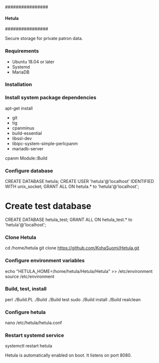 ################
#### Hetula ####
################

Secure storage for private patron data.

### Requirements ###

- Ubuntu 18.04 or later
- Systemd
- MariaDB

### Installation ###

### Install system package dependencies ###

apt-get install
  - git
  - tig
  - cpanminus
  - build-essential
  - libssl-dev
  - libipc-system-simple-perlcpanm
  - mariadb-server

cpanm Module::Build

### Configure database ###

CREATE DATABASE hetula;
CREATE USER 'hetula'@'localhost' IDENTIFIED WITH unix_socket;
GRANT ALL ON hetula.* to 'hetula'@'localhost';

# Create test database

CREATE DATABASE hetula_test;
GRANT ALL ON hetula_test.* to 'hetula'@'localhost';

### Clone Hetula

cd /home/hetula
git clone https://github.com/KohaSuomi/Hetula.git

### Configure environment variables

echo "HETULA_HOME=/home/hetula/Hetula/Hetula" >> /etc/environment
source /etc/environment

### Build, test, install

perl ./Build.PL
./Build
./Build test
sudo ./Build install
./Build realclean


### Configure hetula

nano /etc/hetula/hetula.conf

### Restart systemd service

systemctl restart hetula



Hetula is automatically enabled on boot.
It listens on port 8080.

